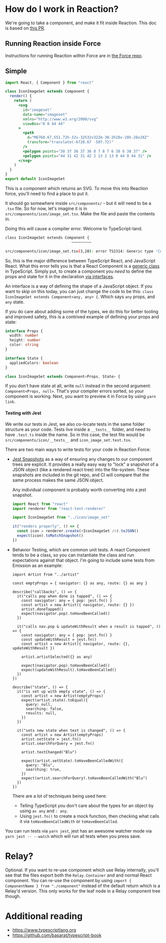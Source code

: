# How do I work in Reaction?

We're going to take a component, and make it fit inside Reaction. This doc is based
on [this PR](https://github.com/artsy/reaction-force/pull/176).

## Running Reaction inside Force

Instructions for running Reaction within Force are in [the Force repo](https://github.com/artsy/force/blob/master/CONTRIBUTING.md#real-time-development-with-reaction).

## Simple

```jsx
import React, { Component } from "react"

class IconImageSet extends Component {
  render() {
    return (
      <svg
        id="imageset"
        data-name="imageset"
        xmlns="http://www.w3.org/2000/svg"
        viewBox="0 0 44 44"
      >
        <path
          d="M6760.67,551.72h-32v-32h32v32Zm-30-2h28v-28h-28v28Z"
          transform="translate(-6728.67 -507.72)"
        />
        <polygon points="38 37 36 37 36 8 7 8 7 6 38 6 38 37" />
        <polygon points="44 31 42 31 42 2 13 2 13 0 44 0 44 31" />
      </svg>
    )
  }
}
export default IconImageSet
```

This is a component which returns an SVG. To move this into Reaction force, you'll need to find a place to put it.

It should go somewhere inside `src/components/` - but it will need to be a `.tsx` file. So for now, let's imagine it is
in `src/components/icon/image_set.tsx`. Make the file and paste the contents in.

Doing this will cause a compiler error. Welcome to TypeScript-land.

```sh
class IconImageSet extends Component {
                              ~~~~~~~~~

src/components/icon/image_set.tsx(3,28): error TS2314: Generic type 'Component<P, S>' requires 2 type argument(s).
```

So, this is the major difference between TypeScript React, and JavaScript React. What this error tells you is that a
React Component is a [generic class](https://www.typescriptlang.org/docs/handbook/generics.html) in TypeScript. Simply put,
to create a component you _need_ to define the props and state for it in the declaration [via interfaces](https://www.typescriptlang.org/docs/handbook/interfaces.html).

An interface is a way of defining the shape of a JavaScript object. If you want to skip on this today, you can just
change the code to be this: `class IconImageSet extends Component<any, any> {`. Which says `any` props, and `any` state.

If you do care about adding some of the types, we do this for better tooling and improved safety, this is a contrived
example of defining your props and state:

```ts
interface Props {
  width: number
  height: number
  color: string
}

interface State {
  appliedColors: boolean
}

class IconImageSet extends Component<Props, State> {
```

If you don't have state at all, write `null` instead in the second argument: `Component<Props, null>`. That's your
compiler errors sorted, so your component is working. Next, you want to preview it in Force by using `yarn link`.

#### Testing with Jest

We write our tests in Jest, we also co-locate tests in the same folder structure as your code. Tests live inside a `__tests__`
folder, and need to have `.test.ts` inside the name. So in this case, the test file would be `src/components/icon/__tests__`
and `icon_image_set.test.tsx`.

There are two main ways to write tests for your code in Reaction Force:

- [Jest Snapshots](https://facebook.github.io/jest/docs/snapshot-testing.html) as a way of ensuring any changes to
  our component trees are explicit. It provides a really easy way to "lock" a snapshot of a JSON object (like a rendered
  react tree) into the file-system. These snapshots are included in the git repo, and CI will compare that the same process
  makes the same JSON object.

  Any individual component is probably worth converting into a jest snapshot.

  ```js
  import React from "react"
  import renderer from "react-test-renderer"

  import IconImageSet from "../icon/image_set"

  it("renders properly", () => {
    const icon = renderer.create(<IconImageSet />).toJSON()
    expect(icon).toMatchSnapshot()
  })
  ```

- Behavior Testing, which are common unit tests. A react Component tends to be a class, so you can instantiate the class
  and run expectations against that object. I'm going to include some tests from Emission as an example:

  ```tsx
  import Artist from "../artist"

  const emptyProps = { navigator: {} as any, route: {} as any }

  describe("callbacks", () => {
    it("calls pop when done is tapped", () => {
      const navigator: any = { pop: jest.fn() }
      const artist = new Artist({ navigator, route: {} })
      artist.doneTapped()
      expect(navigator.pop).toHaveBeenCalled()
    })

    it("calls nav.pop & updateWithResult when a result is tapped", () => {
      const navigator: any = { pop: jest.fn() }
      const updateWithResult = jest.fn()
      const artist = new Artist({ navigator, route: {}, updateWithResult })

      artist.artistSelected({} as any)

      expect(navigator.pop).toHaveBeenCalled()
      expect(updateWithResult).toHaveBeenCalled()
    })
  })

  describe("state", () => {
    it("is set up with empty state", () => {
      const artist = new Artist(emptyProps)
      expect(artist.state).toEqual({
        query: null,
        searching: false,
        results: null,
      })
    })

    it("sets new state when text is changed", () => {
      const artist = new Artist(emptyProps)
      artist.setState = jest.fn()
      artist.searchForQuery = jest.fn()

      artist.textChanged("Blu")

      expect(artist.setState).toHaveBeenCalledWith({
        query: "Blu",
        searching: true,
      })
      expect(artist.searchForQuery).toHaveBeenCalledWith("Blu")
    })
  })
  ```

  There are a lot of techniques being used here:

  - Telling TypeScript you don't care about the types for an object by using `as any` and `: any`.
  - Using `jest.fn()` to create a mock function, then checking what calls it via `toHaveBeenCalledWith` or `toHaveBeenCalled`.

You can run tests via `yarn jest`, jest has an awesome watcher mode via `yarn jest -- --watch` which will run all tests
when you press save.

# Relay?

Optional. If you want to re-use component which use Relay internally, you'll see that the files export both the `Relay.Container` and
and normal React component. You can re-use the component by using `import { ComponentName } from "./component"` instead of
the default return which is a Relay'd version. This only works for the leaf node in a Relay component tree though.

# Additional reading

- https://www.typescriptlang.org
- https://github.com/basarat/typescript-book
